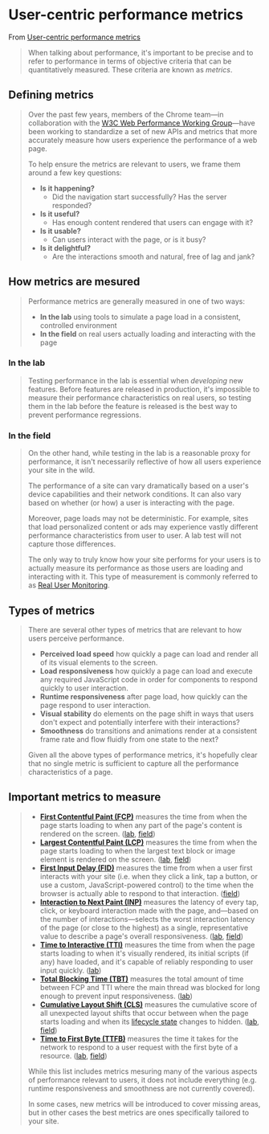 # User-centric performance metrics

From [User-centric performance metrics](https://web.dev/user-centric-performance-metrics/#in-the-field)

> When talking about performance, it's important to be precise and to refer to performance in terms of objective criteria that can be quantitatively measured. These criteria are known as _metrics_.

## Defining metrics

> Over the past few years, members of the Chrome team—in collaboration with the [W3C Web Performance Working Group](https://www.w3.org/webperf/)—have been working to standardize a set of new APIs and metrics that more accurately measure how users experience the performance of a web page.
>
> To help ensure the metrics are relevant to users, we frame them around a few key questions:
>
> - **Is it happening?**
>   - Did the navigation start successfully? Has the server responded?
> - **Is it useful?**
>   - Has enough content rendered that users can engage with it?
> - **Is it usable?**
>   - Can users interact with the page, or is it busy?
> - **Is it delightful?**
>   - Are the interactions smooth and natural, free of lag and jank?

## How metrics are mesured

> Performance metrics are generally measured in one of two ways:
>
> - **In the lab** using tools to simulate a page load in a consistent, controlled environment
> - **In the field** on real users actually loading and interacting with the page

### In the lab

> Testing performance in the lab is essential when _developing_ new features. Before features are released in production, it's impossible to measure their performance characteristics on real users, so testing them in the lab before the feature is released is the best way to prevent performance regressions.

### In the field

> On the other hand, while testing in the lab is a reasonable proxy for performance, it isn't necessarily reflective of how all users experience your site in the wild.
>
> The performance of a site can vary dramatically based on a user's device capabilities and their network conditions. It can also vary based on whether (or how) a user is interacting with the page.
>
> Moreover, page loads may not be deterministic. For example, sites that load personalized content or ads may experience vastly different performance characteristics from user to user. A lab test will not capture those differences.
>
> The only way to truly know how your site performs for your users is to actually measure its performance as those users are loading and interacting with it. This type of measurement is commonly referred to as [Real User Monitoring](https://en.wikipedia.org/wiki/Real_user_monitoring).

## Types of metrics

> There are several other types of metrics that are relevant to how users perceive performance.
>
> - **Perceived load speed** how quickly a page can load and render all of its visual elements to the screen.
> - **Load responsiveness** how quickly a page can load and execute any required JavaScript code in order for components to respond quickly to user interaction.
> - **Runtime responsiveness** after page load, how quickly can the page respond to user interaction.
> - **Visual stability** do elements on the page shift in ways that users don't expect and potentially interfere with their interactions?
> - **Smoothness** do transitions and animations render at a consistent frame rate and flow fluidly from one state to the next?
>
> Given all the above types of performance metrics, it's hopefully clear that no single metric is sufficient to capture all the performance characteristics of a page.

## Important metrics to measure

> - [**First Contentful Paint (FCP)**](https://web.dev/fcp/) measures the time from when the page starts loading to when any part of the page's content is rendered on the screen. ([lab](#in-the-lab), [field](#in-the-field))
> - [**Largest Contentful Paint (LCP)**](https://web.dev/lcp/) measures the time from when the page starts loading to when the largest text block or image element is rendered on the screen. ([lab](#in-the-lab), [field](#in-the-field))
> - [**First Input Delay (FID)**](https://web.dev/fid/) measures the time from when a user first interacts with your site (i.e. when they click a link, tap a button, or use a custom, JavaScript-powered control) to the time when the browser is actually able to respond to that interaction. ([field](#in-the-field))
> - [**Interaction to Next Paint (INP)**](https://web.dev/inp/) measures the latency of every tap, click, or keyboard interaction made with the page, and—based on the number of interactions—selects the worst interaction latency of the page (or close to the highest) as a single, representative value to describe a page's overall responsiveness. ([lab](#in-the-lab), [field](#in-the-field))
> - [**Time to Interactive (TTI)**](https://web.dev/tti/) measures the time from when the page starts loading to when it's visually rendered, its initial scripts (if any) have loaded, and it's capable of reliably responding to user input quickly. ([lab](#in-the-lab))
> - [**Total Blocking Time (TBT)**](https://web.dev/tbt/) measures the total amount of time between FCP and TTI where the main thread was blocked for long enough to prevent input responsiveness. ([lab](#in-the-lab))
> - [**Cumulative Layout Shift (CLS)**](https://web.dev/cls/) measures the cumulative score of all unexpected layout shifts that occur between when the page starts loading and when its [lifecycle state](https://developer.chrome.com/blog/page-lifecycle-api/) changes to hidden. ([lab](#in-the-lab), [field](#in-the-field))
> - [**Time to First Byte (TTFB)**](https://web.dev/ttfb/) measures the time it takes for the network to respond to a user request with the first byte of a resource. ([lab](#in-the-lab), [field](#in-the-field))
>
> While this list includes metrics mesuring many of the various aspects of performance relevant to users, it does not include everything (e.g. runtime responsiveness and smoothness are not currently covered).
>
> In some cases, new metrics will be introduced to cover missing areas, but in other cases the best metrics are ones specifically tailored to your site.
